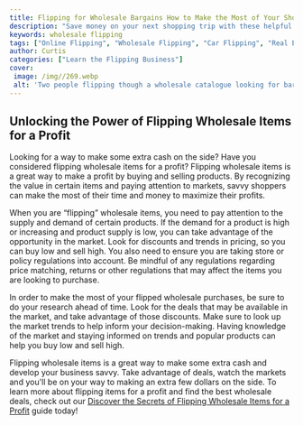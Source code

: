 ```yaml
---
title: Flipping for Wholesale Bargains How to Make the Most of Your Shopping
description: "Save money on your next shopping trip with these helpful tips for finding great bargains on wholesale items Learn the best tricks for finding the best deals and making the most out of your shopping experience"
keywords: wholesale flipping
tags: ["Online Flipping", "Wholesale Flipping", "Car Flipping", "Real Estate Flipping"]
author: Curtis
categories: ["Learn the Flipping Business"]
cover: 
 image: /img//269.webp
 alt: 'Two people flipping though a wholesale catalogue looking for bargains'
---
```

## Unlocking the Power of Flipping Wholesale Items for a Profit
Looking for a way to make some extra cash on the side? Have you considered flipping wholesale items for a profit? Flipping wholesale items is a great way to make a profit by buying and selling products. By recognizing the value in certain items and paying attention to markets, savvy shoppers can make the most of their time and money to maximize their profits. 

When you are “flipping” wholesale items, you need to pay attention to the supply and demand of certain products. If the demand for a product is high or increasing and product supply is low, you can take advantage of the opportunity in the market. Look for discounts and trends in pricing, so you can buy low and sell high. You also need to ensure you are taking store or policy regulations into account. Be mindful of any regulations regarding price matching, returns or other regulations that may affect the items you are looking to purchase. 

In order to make the most of your flipped wholesale purchases, be sure to do your research ahead of time. Look for the deals that may be available in the market, and take advantage of those discounts. Make sure to look up the market trends to help inform your decision-making. Having knowledge of the market and staying informed on trends and popular products can help you buy low and sell high. 

Flipping wholesale items is a great way to make some extra cash and develop your business savvy. Take advantage of deals, watch the markets and you'll be on your way to making an extra few dollars on the side. To learn more about flipping items for a profit and find the best wholesale deals, check out our [Discover the Secrets of Flipping Wholesale Items for a Profit](/wholesale-flipping) guide today!
